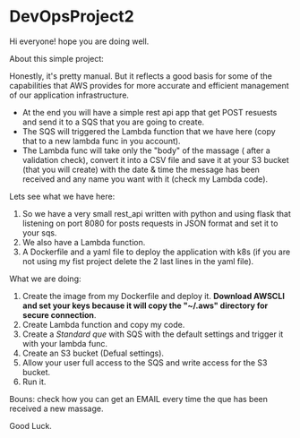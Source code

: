 # DevOpsProject2
Hi everyone! hope you are doing well. 

About this simple project:

Honestly, it's pretty manual. But it reflects a good basis for some of the capabilities that AWS provides for more accurate and efficient management of our application infrastructure.
- At the end you will have a simple rest api app that get POST resuests and send it to a SQS that you are going to create.
- The SQS will triggered the Lambda function that we have here (copy that to a new lambda func in you account).
- The Lambda func will take only the "body" of the massage ( after a validation check), convert it into a CSV file and save it at your S3 bucket (that you will create) with the date & time the message has been received and any name you want with it (check my Lambda code).

Lets see what we have here:

1) So we have a very small rest_api written with python and using flask that listening on port 8080 for posts requests in JSON format and set it to your sqs.
2) We also have a Lambda function. 
3) A Dockerfile and a yaml file to deploy the application with k8s (if you are not using my fist project delete the 2 last lines in the yaml file).

What we are doing:

1) Create the image from my Dockerfile and deploy it. **Download AWSCLI and set your keys because it will copy the "~/.aws" directory for secure connection**.
2) Create Lambda function and copy my code.
3) Create a *Standard que* with SQS with the default settings and trigger it with your lambda func.
4) Create an S3 bucket (Defual settings).
5) Allow your user full access to the SQS and write access for the S3 bucket.
6) Run it. 

Bouns: check how you can get an EMAIL every time the que has been received a new massage.

Good Luck.
